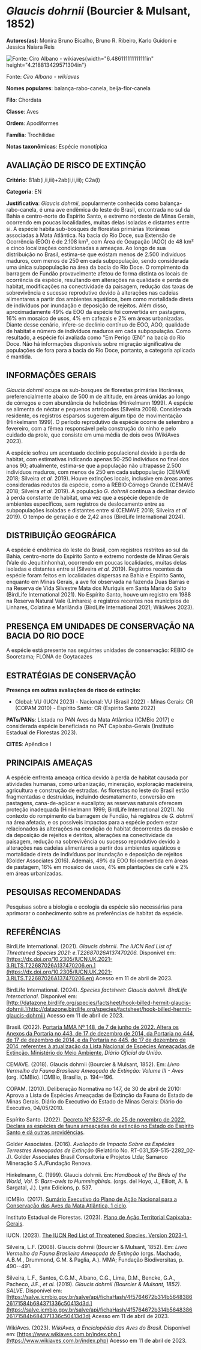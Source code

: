 # *Glaucis dohrnii* (Bourcier & Mulsant, 1852)

**Autores(as)**: Monira Bruno Bicalho, Bruno R. Ribeiro, Karlo Guidoni e Jessica Naiara Reis

![Fonte: Ciro Albano - wikiaves](media/rId20.png){width="6.486111111111111in" height="4.218813429571304in"}

Fonte: *Ciro Albano - wikiaves*

**Nomes populares**: balança-rabo-canela, beija-flor-canela

**Filo**: Chordata

**Classe**: Aves

**Ordem**: Apodiformes

**Família**: Trochilidae

**Notas taxonômicas**: Espécie monotípica

## AVALIAÇÃO DE RISCO DE EXTINÇÃO

**Critério**: B1ab(i,ii,iii)+2ab(i,ii,iii); C2a(i)

**Categoria**: EN

**Justificativa**: *Glaucis dohrnii*, popularmente conhecida como balança-rabo-canela, é uma ave endêmica do leste do Brasil, encontrada no sul da Bahia e centro-norte do Espírito Santo, e extremo nordeste de Minas Gerais, ocorrendo em poucas localidades, muitas delas isoladas e distantes entre si. A espécie habita sub-bosques de florestas primárias litorâneas associadas à Mata Atlântica. Na bacia do Rio Doce, sua Extensão de Ocorrência (EOO) é de 2.108 km², com Área de Ocupação (AOO) de 48 km² e cinco localizações condicionadas a ameaças. Ao longo de sua distribuição no Brasil, estima-se que existam menos de 2.500 indivíduos maduros, com menos de 250 em cada subpopulação, sendo considerada uma única subpopulação na área da bacia do Rio Doce. O rompimento da barragem de Fundão provavelmente afetou de forma distinta os locais de ocorrência da espécie, resultando em alterações na qualidade e perda de habitat, modificações na conectividade da
paisagem, redução das taxas de sobrevivência e sucesso reprodutivo devido à alterações nas cadeias alimentares a partir dos ambientes aquáticos, bem como mortalidade direta de indivíduos por inundação e deposição de rejeitos. Além disso, aproximadamente 49% da EOO da espécie foi convertida em pastagens, 16% em mosaico de usos, 4% em cafezais e 2% em áreas urbanizadas. Diante desse cenário, infere-se declínio contínuo de EOO, AOO, qualidade de habitat e número de indivíduos maduros em cada subpopulação. Como resultado, a espécie foi avaliada como "Em Perigo (EN)" na bacia do Rio Doce. Não há informações disponíveis sobre migração significativa de populações de fora para a bacia do Rio Doce, portanto, a categoria aplicada é mantida.

## INFORMAÇÕES GERAIS

*Glaucis dohrnii* ocupa os sub-bosques de florestas primárias litorâneas, preferencialmente abaixo de 500 m de altitude, em áreas úmidas ao longo de córregos e com abundância de helicônias (Hinkelmann 1999). A espécie se alimenta de néctar e pequenos artrópodes (Silveira 2008). Considerada residente, os registros esparsos sugerem algum tipo de movimentação (Hinkelmann 1999). O período reprodutivo da espécie ocorre de setembro a fevereiro, com a fêmea responsável pela construção do ninho e pelo cuidado da prole, que consiste em uma média de dois ovos (WikiAves 2023).

A espécie sofreu um acentuado declínio populacional devido à perda de habitat, com estimativas indicando apenas 50-250 indivíduos no final dos anos 90; atualmente, estima-se que a população não ultrapasse 2.500 indivíduos maduros, com menos de 250 em cada subpopulação (CEMAVE 2018; Silveira *et al.* 2019). Houve extinções locais, inclusive em áreas antes consideradas redutos da espécie, como a REBIO Córrego Grande (CEMAVE 2018; Silveira *et al.* 2019). A população *G. dohrnii* continua a declinar devido à perda constante de habitat, uma vez que a espécie depende de ambientes específicos, sem registros de deslocamento entre as subpopulações isoladas e distantes entre si (CEMAVE 2018; Silveira *et al.* 2019). O tempo de geração é de 2,42 anos (BirdLife International 2024).

## DISTRIBUIÇÃO GEOGRÁFICA

A espécie é endêmica do leste do Brasil, com registros restritos ao sul da Bahia, centro-norte do Espírito Santo e extremo nordeste de Minas Gerais (Vale do Jequitinhonha), ocorrendo em poucas localidades, muitas delas isoladas e distantes entre si (Silveira *et al.* 2019). Registros recentes da espécie foram feitos em localidades dispersas na Bahia e Espírito Santo, enquanto em Minas Gerais, a ave foi observada na fazenda Duas Barras e na Reserva de Vida Silvestre Mata dos Muriquis em Santa Maria do Salto (BirdLife International 2021). No Espírito Santo, houve um registro em 1988 na Reserva Natural Vale (Linhares) e registros recentes nos municípios de Linhares, Colatina e Marilândia (BirdLife International 2021; WikiAves 2023).

## PRESENÇA EM UNIDADES DE CONSERVAÇÃO NA BACIA DO RIO DOCE

A espécie está presente nas seguintes unidades de conservação: REBIO de Sooretama; FLONA de Goytacazes

## ESTRATÉGIAS DE CONSERVAÇÃO

**Presença em outras avaliações de risco de extinção:**

-   Global: VU (IUCN 2023) -   Nacional: VU (Brasil 2022) -   Minas Gerais: CR (COPAM 2010) -   Espírito Santo: CR (Espírito Santo 2022)

**PATs/PANs**: Listada no PAN Aves da Mata Atlântica (ICMBio 2017) e considerada espécie beneficiada no PAT Capixaba-Gerais (Instituto Estadual de Florestas 2023).

**CITES**: Apêndice I

## PRINCIPAIS AMEAÇAS

A espécie enfrenta ameaça crítica devido à perda de habitat causada por atividades humanas, como urbanização, mineração, exploração madeireira, agricultura e construção de estradas. As florestas no leste do Brasil estão fragmentadas e destruídas, incluindo desmatamento, conversão em pastagens, cana-de-açúcar e eucalipto; as reservas naturais oferecem proteção inadequada (Hinkelmann 1999; BirdLife International 2021). No contexto do rompimento da barragem de Fundão, há registros de *G.  dohrnii* na área afetada, e os possíveis impactos para a espécie podem estar relacionados às alterações na condição do habitat decorrentes da erosão e da deposição de rejeitos e detritos, alterações na conectividade da paisagem, redução na sobrevivência ou sucesso reprodutivo devido à alterações nas cadeias alimentares a partir dos ambientes aquáticos e mortalidade direta de indivíduos por inundação e deposição de rejeitos (Golder Associates 2016). Ademais,
49% da EOO foi convertida em áreas de pastagem, 16% em mosaico de usos, 4% em plantações de café e 2% em áreas urbanizadas.

## PESQUISAS RECOMENDADAS

Pesquisas sobre a biologia e ecologia da espécie são necessárias para aprimorar o conhecimento sobre as preferências de habitat da espécie.

## REFERÊNCIAS

BirdLife International. (2021). *Glaucis dohrnii*. *The IUCN Red List of Threatened Species 2021: e.T22687026A137470206.* Disponível em: [https://dx.doi.org/10.2305/IUCN.UK.2021-3.RLTS.T22687026A137470206.en.](https://dx.doi.org/10.2305/IUCN.UK.2021-3.RLTS.T22687026A137470206.en) Acesso em 11 de abril de 2023.

BirdLife International. (2024). *Species factsheet: Glaucis dohrnii*.  *BirdLife International*. Disponível em: [http://datazone.birdlife.org/species/factsheet/hook-billed-hermit-glaucis-dohrnii.](http://datazone.birdlife.org/species/factsheet/hook-billed-hermit-glaucis-dohrnii) Acesso em 11 de abril de 2023.

Brasil. (2022). [Portaria MMA Nº 148, de 7 de junho de 2022. Altera os Anexos da Portaria no 443, de 17 de dezembro de 2014, da Portaria no 444, de 17 de dezembro de 2014, e da Portaria no 445, de 17 de dezembro de 2014, referentes à atualização da Lista Nacional de Espécies Ameaçadas de Extinção. Ministério do Meio Ambiente.](https://in.gov.br/en/web/dou/-/portaria-mma-n-148-de-7-de-junho-de-2022-406272733) *Diário Oficial da União*.

CEMAVE. (2018). Glaucis dohrnii (Bourcier & Mulsant, 1852). Em: *Livro Vermelho da Fauna Brasileira Ameaçada de Extinção: Volume III - Aves* (org. ICMBio). ICMBio, Brasília, p. 194--196.

COPAM. (2010). Deliberação Normativa no 147, de 30 de abril de 2010: Aprova a Lista de Espécies Ameaçadas de Extinção da Fauna do Estado de Minas Gerais. Diário do Executivo do Estado de Minas Gerais: Diário do Executivo, 04/05/2010.

Espírito Santo. (2022). [Decreto Nº 5237-R, de 25 de novembro de 2022.  Declara as espécies de fauna ameaçadas de extinção no Estado do Espírito Santo e dá outras providências](https://iema.es.gov.br/Media/iema/FAUNA/Decreto%205237-R_2022_25-Nov%20-%20Fauna%20(s-peixes)%20-%20Lista%20de%20Esp%C3%A9cies%20Amea%C3%A7adas%20de%20Extin%C3%A7%C3%A3o.pdf).

Golder Associates. (2016). *Avaliação de Impacto Sobre as Espécies Terrestres Ameaçadas de Extinção* (Relatório No.  RT-031_159-515-2282_02-J). Golder Associates Brasil Consultoria e Projetos Ltda; Samarco Mineração S.A./Fundação Renova.

Hinkelmann, C. (1999). Glaucis dohrnii. Em: *Handbook of the Birds of the World, Vol. 5: Barn-owls to Hummingbirds.* (orgs. del Hoyo, J., Elliott, A. & Sargatal, J.). Lynx Edicions, p. 537.

ICMBio. (2017). [Sumário Executivo do Plano de Ação Nacional para a Conservação das Aves da Mata Atlântica, 1 ciclo](https://www.gov.br/icmbio/pt-br/assuntos/biodiversidade/pan/pan-aves-da-mata-atlantica).

Instituto Estadual de Florestas. (2023). [Plano de Ação Territorial Capixaba-Gerais](http://www.ief.mg.gov.br/biodiversidade/-planodeacaoterritorialcapixabagerais).

IUCN. (2023). [The IUCN Red List of Threatened Species. Version 2023-1.](https://www.iucnredlist.org.)

Silveira, L.F. (2008). Glaucis dohrnii (Bourcier & Mulsant, 1852). Em: *Livro Vermelho da Fauna Brasileira Ameaçada de Extinção* (orgs.  Machado, A.B.M., Drummond, G.M. & Paglia, A.). MMA; Fundação Biodiversitas, p. 490--491.

Silveira, L.F., Santos, C.G.M., Albano, C.G., Lima, D.M., Bencke, G.A., Pacheco, J.F., *et al.* (2019). *Glaucis dohrnii (Bourcier & Mulsant, 1852)*. *SALVE*. Disponível em: [https://salve.icmbio.gov.br/salve/api/fichaHash/4f5764672b314b564838626171584b684371336c50413d3d.](https://salve.icmbio.gov.br/salve/api/fichaHash/4f5764672b314b564838626171584b684371336c50413d3d) Acesso em 11 de abril de 2023.

WikiAves. (2023). *WikiAves, a Enciclopédia das Aves do Brasil*.  Disponível em: [https://www.wikiaves.com.br/index.php.](https://www.wikiaves.com.br/index.php) Acesso em 11 de abril de 2023.
